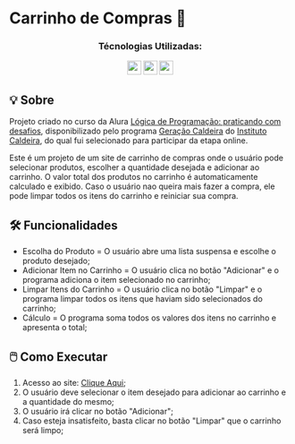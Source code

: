 # Carrinho de Compras 🛒

<div align="center">
  <h3>Técnologias Utilizadas:</h3>
  <img src="https://cdn.jsdelivr.net/gh/devicons/devicon@latest/icons/javascript/javascript-original.svg" width="25" height="25" />
  <img src="https://cdn.jsdelivr.net/gh/devicons/devicon@latest/icons/html5/html5-original.svg" width="25" height="25"" />
  <img src="https://cdn.jsdelivr.net/gh/devicons/devicon@latest/icons/css3/css3-original.svg" width="25" height="25" />
</div>

## 💡 Sobre
Projeto criado no curso da Alura [Lógica de Programação: praticando com desafios](https://cursos.alura.com.br/course/logica-programacao-praticando-desafios), disponibilizado pelo programa [Geração Caldeira](https://www.geracaocaldeira.org/) do [Instituto Caldeira](https://institutocaldeira.org.br/), do qual fui selecionado para participar da etapa online.<br>

Este é um projeto de um site de carrinho de compras onde o usuário pode selecionar produtos, escolher a quantidade desejada e adicionar ao carrinho. O valor total dos produtos no carrinho é automaticamente calculado e exibido. Caso o usuário nao queira mais fazer a compra, ele pode limpar todos os itens do carrinho e reiniciar sua compra.

## 🛠 Funcionalidades
-  Escolha do Produto = O usuário abre uma lista suspensa e escolhe o produto desejado;
-  Adicionar Item no Carrinho = O usuário clica no botão "Adicionar" e o programa adiciona o item selecionado no carrinho;
-  Limpar Itens do Carrinho = O usuário clica no botão "Limpar" e o programa limpar todos os itens que haviam sido selecionados do carrinho;
-  Cálculo = O programa soma todos os valores dos itens no carrinho e apresenta o total;

## 🖱️ Como Executar
1. Acesso ao site: [Clique Aqui](https://rafaelmainieri.github.io/carrinho-compras/);
2. O usuário deve selecionar o item desejado para adicionar ao carrinho e a quantidade do mesmo;
3. O usuário irá clicar no botão "Adicionar";
4. Caso esteja insatisfeito, basta clicar no botão "Limpar" que o carrinho será limpo;
